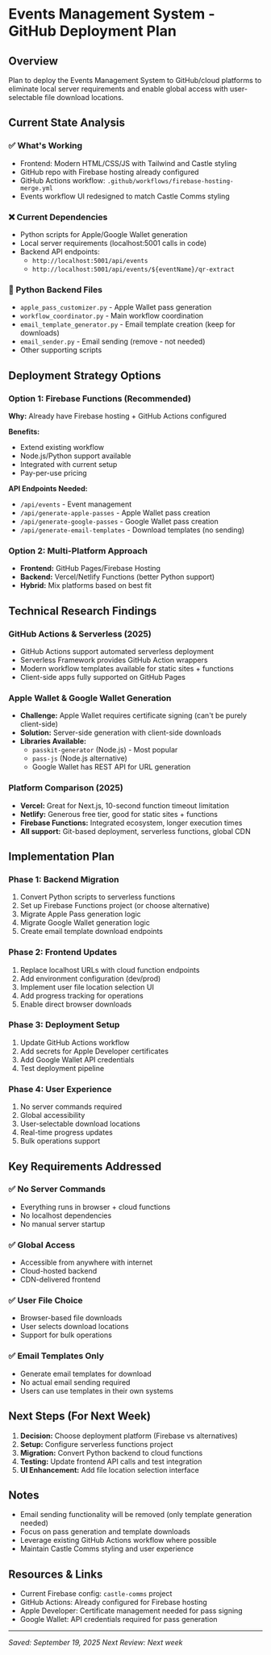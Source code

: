 # Events Management System - GitHub Deployment Plan

## Overview
Plan to deploy the Events Management System to GitHub/cloud platforms to eliminate local server requirements and enable global access with user-selectable file download locations.

## Current State Analysis

### ✅ What's Working
- Frontend: Modern HTML/CSS/JS with Tailwind and Castle styling
- GitHub repo with Firebase hosting already configured
- GitHub Actions workflow: `.github/workflows/firebase-hosting-merge.yml`
- Events workflow UI redesigned to match Castle Comms styling

### ❌ Current Dependencies
- Python scripts for Apple/Google Wallet generation
- Local server requirements (localhost:5001 calls in code)
- Backend API endpoints:
  - `http://localhost:5001/api/events`
  - `http://localhost:5001/api/events/${eventName}/qr-extract`

### 📁 Python Backend Files
- `apple_pass_customizer.py` - Apple Wallet pass generation
- `workflow_coordinator.py` - Main workflow coordination
- `email_template_generator.py` - Email template creation (keep for downloads)
- `email_sender.py` - Email sending (remove - not needed)
- Other supporting scripts

## Deployment Strategy Options

### Option 1: Firebase Functions (Recommended)
**Why:** Already have Firebase hosting + GitHub Actions configured

**Benefits:**
- Extend existing workflow
- Node.js/Python support available
- Integrated with current setup
- Pay-per-use pricing

**API Endpoints Needed:**
- `/api/events` - Event management
- `/api/generate-apple-passes` - Apple Wallet pass creation
- `/api/generate-google-passes` - Google Wallet pass creation
- `/api/generate-email-templates` - Download templates (no sending)

### Option 2: Multi-Platform Approach
- **Frontend:** GitHub Pages/Firebase Hosting
- **Backend:** Vercel/Netlify Functions (better Python support)
- **Hybrid:** Mix platforms based on best fit

## Technical Research Findings

### GitHub Actions & Serverless (2025)
- GitHub Actions support automated serverless deployment
- Serverless Framework provides GitHub Action wrappers
- Modern workflow templates available for static sites + functions
- Client-side apps fully supported on GitHub Pages

### Apple Wallet & Google Wallet Generation
- **Challenge:** Apple Wallet requires certificate signing (can't be purely client-side)
- **Solution:** Server-side generation with client-side downloads
- **Libraries Available:**
  - `passkit-generator` (Node.js) - Most popular
  - `pass-js` (Node.js alternative)
  - Google Wallet has REST API for URL generation

### Platform Comparison (2025)
- **Vercel:** Great for Next.js, 10-second function timeout limitation
- **Netlify:** Generous free tier, good for static sites + functions
- **Firebase Functions:** Integrated ecosystem, longer execution times
- **All support:** Git-based deployment, serverless functions, global CDN

## Implementation Plan

### Phase 1: Backend Migration
1. Convert Python scripts to serverless functions
2. Set up Firebase Functions project (or choose alternative)
3. Migrate Apple Pass generation logic
4. Migrate Google Wallet generation logic
5. Create email template download endpoints

### Phase 2: Frontend Updates
1. Replace localhost URLs with cloud function endpoints
2. Add environment configuration (dev/prod)
3. Implement user file location selection UI
4. Add progress tracking for operations
5. Enable direct browser downloads

### Phase 3: Deployment Setup
1. Update GitHub Actions workflow
2. Add secrets for Apple Developer certificates
3. Add Google Wallet API credentials
4. Test deployment pipeline

### Phase 4: User Experience
1. No server commands required
2. Global accessibility
3. User-selectable download locations
4. Real-time progress updates
5. Bulk operations support

## Key Requirements Addressed

### ✅ No Server Commands
- Everything runs in browser + cloud functions
- No localhost dependencies
- No manual server startup

### ✅ Global Access
- Accessible from anywhere with internet
- Cloud-hosted backend
- CDN-delivered frontend

### ✅ User File Choice
- Browser-based file downloads
- User selects download locations
- Support for bulk operations

### ✅ Email Templates Only
- Generate email templates for download
- No actual email sending required
- Users can use templates in their own systems

## Next Steps (For Next Week)

1. **Decision:** Choose deployment platform (Firebase vs alternatives)
2. **Setup:** Configure serverless functions project
3. **Migration:** Convert Python backend to cloud functions
4. **Testing:** Update frontend API calls and test integration
5. **UI Enhancement:** Add file location selection interface

## Notes
- Email sending functionality will be removed (only template generation needed)
- Focus on pass generation and template downloads
- Leverage existing GitHub Actions workflow where possible
- Maintain Castle Comms styling and user experience

## Resources & Links
- Current Firebase config: `castle-comms` project
- GitHub Actions: Already configured for Firebase hosting
- Apple Developer: Certificate management needed for pass signing
- Google Wallet: API credentials required for pass generation

---
*Saved: September 19, 2025*
*Next Review: Next week*